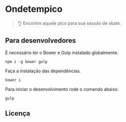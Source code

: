# Ondetempico
> :ok_hand: Encontre aquele pico para sua sessão de skate.

## Para desenvolvedores
É necessário ter o Bower e Gulp instalado globalmente.
```
npm i -g bower gulp
```

Faça a instalação das dependências.
```
bower i
```

Para iniciar o desenvolvimento rode o comando abaixo.
```
gulp
```

## Licença
